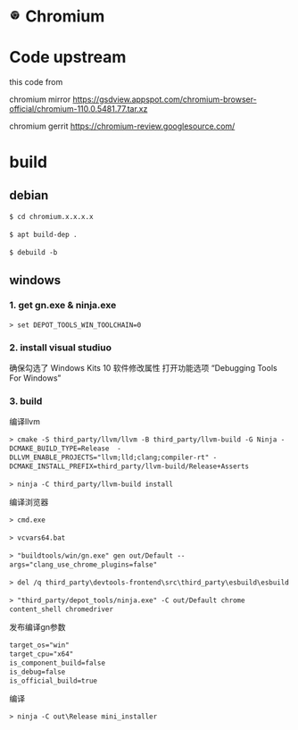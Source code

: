 # ![Logo](chrome/app/theme/chromium/product_logo_22_mono.png) Chromium

# Code upstream

this code from

chromium mirror https://gsdview.appspot.com/chromium-browser-official/chromium-110.0.5481.77.tar.xz

chromium gerrit https://chromium-review.googlesource.com/

# build

## debian
```shell
$ cd chromium.x.x.x.x 

$ apt build-dep . 

$ debuild -b
```
## windows

### 1. get gn.exe & ninja.exe
```shell
> set DEPOT_TOOLS_WIN_TOOLCHAIN=0
```

### 2. install visual studiuo

确保勾选了 Windows Kits 10 软件修改属性 打开功能选项 “Debugging Tools For Windows” 

### 3. build
编译llvm
```shell
> cmake -S third_party/llvm/llvm -B third_party/llvm-build -G Ninja -DCMAKE_BUILD_TYPE=Release  -DLLVM_ENABLE_PROJECTS="llvm;lld;clang;compiler-rt" -DCMAKE_INSTALL_PREFIX=third_party/llvm-build/Release+Asserts

> ninja -C third_party/llvm-build install
```
编译浏览器

```shell
> cmd.exe

> vcvars64.bat

> "buildtools/win/gn.exe" gen out/Default --args="clang_use_chrome_plugins=false"

> del /q third_party\devtools-frontend\src\third_party\esbuild\esbuild

> "third_party/depot_tools/ninja.exe" -C out/Default chrome content_shell chromedriver
```

发布编译gn参数

```shell
target_os="win"
target_cpu="x64"
is_component_build=false
is_debug=false
is_official_build=true
```
编译
```shell
> ninja -C out\Release mini_installer
```

